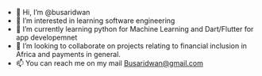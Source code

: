 - 👋 Hi, I’m @busaridwan
- 👀 I’m interested in learning software engineering
- 🌱 I’m currently learning python for Machine Learning and Dart/Flutter for app developemnet
- 💞️ I’m looking to collaborate on projects relating to financial inclusion in Africa and payments in general. 
- 📫 You can reach me on my mail Busaridwan@gmail.com

<!---
busaridwan/busaridwan is a ✨ special ✨ repository because its `README.md` (this file) appears on your GitHub profile.
You can click the Preview link to take a look at your changes.
--->
